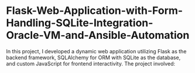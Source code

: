 # Flask-Web-Application-with-Form-Handling-SQLite-Integration-Oracle-VM-and-Ansible-Automation
In this project, I developed a dynamic web application utilizing Flask as the backend framework, SQLAlchemy for ORM with SQLite as the database, and custom JavaScript for frontend interactivity. The project involved:
